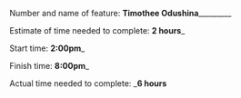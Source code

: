 Number and name of feature: ______Timothee Odushina_______________

Estimate of time needed to complete: __2 hours___

Start time: __2:00pm___

Finish time: __8:00pm___

Actual time needed to complete: ___6 hours__

